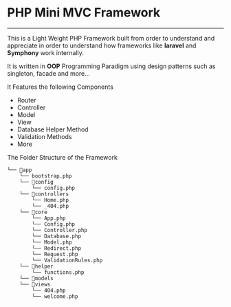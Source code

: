 # PHP Mini MVC Framework

---

This is a Light Weight PHP Framework built from order to understand and appreciate in order to understand how frameworks like **laravel** and **Symphony** work internally.

It is written in **OOP** Programming Paradigm using design patterns such as singleton, facade and more...

It Features the following Components

- Router
- Controller
- Model
- View
- Database Helper Method
- Validation Methods
- More

The Folder Structure of the Framework

```
└── 📁app
    └── bootstrap.php
    └── 📁config
        └── config.php
    └── 📁controllers
        └── Home.php
        └── _404.php
    └── 📁core
        └── App.php
        └── Config.php
        └── Controller.php
        └── Database.php
        └── Model.php
        └── Redirect.php
        └── Request.php
        └── ValidationRules.php
    └── 📁helper
        └── functions.php
    └── 📁models
    └── 📁views
        └── 404.php
        └── welcome.php
```
